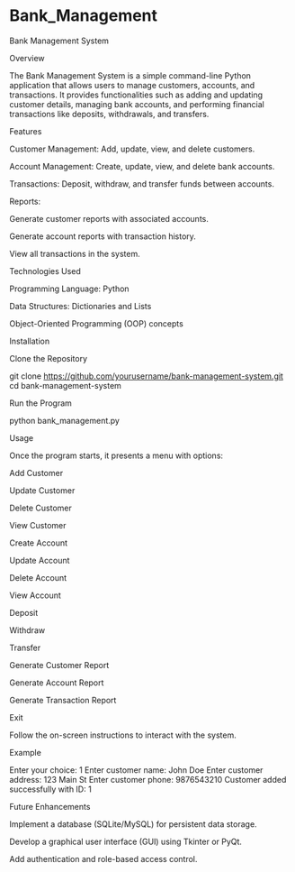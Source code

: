 # Bank_Management
Bank Management System

Overview

The Bank Management System is a simple command-line Python application that allows users to manage customers, accounts, and transactions. It provides functionalities such as adding and updating customer details, managing bank accounts, and performing financial transactions like deposits, withdrawals, and transfers.

Features

Customer Management: Add, update, view, and delete customers.

Account Management: Create, update, view, and delete bank accounts.

Transactions: Deposit, withdraw, and transfer funds between accounts.

Reports:

Generate customer reports with associated accounts.

Generate account reports with transaction history.

View all transactions in the system.

Technologies Used

Programming Language: Python

Data Structures: Dictionaries and Lists

Object-Oriented Programming (OOP) concepts

Installation

Clone the Repository

git clone https://github.com/yourusername/bank-management-system.git
cd bank-management-system

Run the Program

python bank_management.py

Usage

Once the program starts, it presents a menu with options:

Add Customer

Update Customer

Delete Customer

View Customer

Create Account

Update Account

Delete Account

View Account

Deposit

Withdraw

Transfer

Generate Customer Report

Generate Account Report

Generate Transaction Report

Exit

Follow the on-screen instructions to interact with the system.

Example

Enter your choice: 1
Enter customer name: John Doe
Enter customer address: 123 Main St
Enter customer phone: 9876543210
Customer added successfully with ID: 1

Future Enhancements

Implement a database (SQLite/MySQL) for persistent data storage.

Develop a graphical user interface (GUI) using Tkinter or PyQt.

Add authentication and role-based access control.



